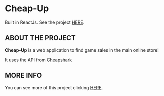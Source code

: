 # Cheap-Up

Built in ReactJs.
See the project [HERE](https://friendly-babbage-cd0d52.netlify.app/).

## ABOUT THE PROJECT

**Cheap-Up** is a web application to find game sales in the main online store!

It uses the API from [Cheapshark](https://apidocs.cheapshark.com/)

## MORE INFO

You can see more of this project clicking [HERE](https://slides.com/felipeborg/deck-23365c/edit).
